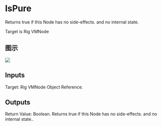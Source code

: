 # IsPure

Returns true if this Node has no side-effects. and no internal state.

Target is Rig VMNode

## 图示

![]($-20221218-20453115.png)

## Inputs

Target: Rig VMNode Object Reference.  

## Outputs

Return Value: Boolean. Returns true if this Node has no side-effects. and no internal state..

